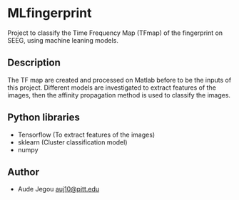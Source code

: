 # MLfingerprint

Project to classify the Time Frequency Map (TFmap) of the fingerprint on SEEG, using machine leaning models.

## Description

The TF map are created and processed on Matlab before to be the inputs of this project.
Different models are investigated to extract features of the images, then the affinity propagation method is used
to classify the images. 

## Python libraries

- Tensorflow (To extract features of the images)
- sklearn (Cluster classification model)
- numpy

## Author

- Aude Jegou <auj10@pitt.edu>
